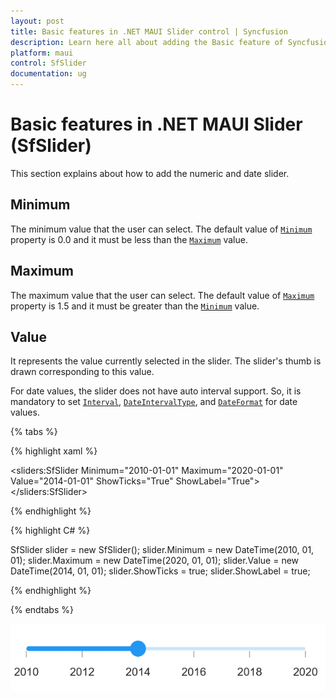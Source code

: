 ```yaml
---
layout: post
title: Basic features in .NET MAUI Slider control | Syncfusion
description: Learn here all about adding the Basic feature of Syncfusion .NET MAUI Slider (SfSlider) control and more.
platform: maui
control: SfSlider
documentation: ug
---
```


# Basic features  in .NET MAUI Slider (SfSlider)

This section explains about how to add the numeric and date slider.

## Minimum

The minimum value that the user can select. The default value of [`Minimum`](https://help.syncfusion.com/cr/maui/Syncfusion.Maui.Sliders.SliderBase.html#Syncfusion_Maui_Sliders_SliderBase_Minimum) property is 0.0 and it must be less than the [`Maximum`](https://help.syncfusion.com/cr/maui/Syncfusion.Maui.Sliders.SliderBase.html#Syncfusion_Maui_Sliders_SliderBase_Maximum) value.

## Maximum

The maximum value that the user can select. The default value of [`Maximum`](https://help.syncfusion.com/cr/maui/Syncfusion.Maui.Sliders.SliderBase.html#Syncfusion_Maui_Sliders_SliderBase_Maximum) property is 1.5 and it must be greater than the [`Minimum`](https://help.syncfusion.com/cr/maui/Syncfusion.Maui.Sliders.SliderBase.html#Syncfusion_Maui_Sliders_SliderBase_Minimum) value.

## Value

It represents the value currently selected in the slider. The slider's thumb is drawn corresponding to this value.

For date values, the slider does not have auto interval support. So, it is mandatory to set [`Interval`](https://help.syncfusion.com/cr/maui/Syncfusion.Maui.Sliders.SliderBase.html?tabs=tabid-1#Syncfusion_Maui_Sliders_SliderBase_Interval), [`DateIntervalType`](https://help.syncfusion.com/cr/maui/Syncfusion.Maui.Sliders.SliderBase.html#Syncfusion_Maui_Sliders_SliderBase_DateIntervalType), and [`DateFormat`](https://help.syncfusion.com/cr/maui/Syncfusion.Maui.Sliders.SliderBase.html#Syncfusion_Maui_Sliders_SliderBase_DateFormat) for date values.

{% tabs %}

{% highlight xaml %}

<sliders:SfSlider Minimum="2010-01-01" 
                  Maximum="2020-01-01" 
	          Value="2014-01-01"
			  ShowTicks="True"
			  ShowLabel="True">
</sliders:SfSlider>

{% endhighlight %}

{% highlight C# %}

SfSlider slider = new SfSlider();
slider.Minimum = new DateTime(2010, 01, 01);
slider.Maximum = new DateTime(2020, 01, 01);
slider.Value = new DateTime(2014, 01, 01);
slider.ShowTicks = true;
slider.ShowLabel = true;

{% endhighlight %}

{% endtabs %}

![Slider date label](images/basic-features/date-labels.png)

